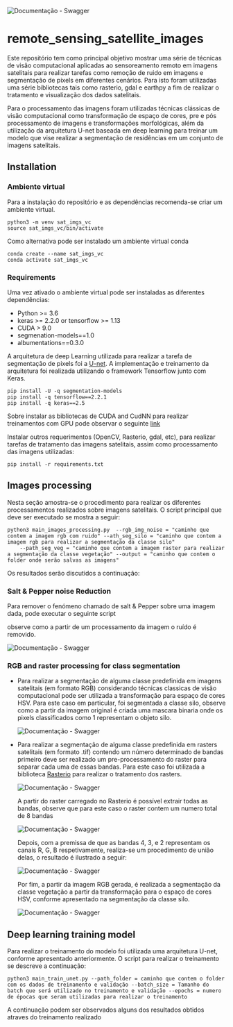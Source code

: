 ![Documentação - Swagger](docs/readme/images/logo_senai.png)

# remote_sensing_satellite_images

Este repositório tem como principal objetivo mostrar uma série de técnicas de visão computacional aplicadas ao sensoreamento remoto em imagens satelitais para realizar tarefas como remoção de ruido em imagens e segmentação de pixels em diferentes cenários. Para isto foram utilizadas uma série bibliotecas tais como rasterio, gdal e earthpy a fim de realizar o tratamento e visualização dos dados satelitais.  

Para o processamento das imagens foram utilizadas técnicas clássicas de visão computacional como transformação de espaço de cores, pre e pós processamento de imagens e transformações morfológicas, além da utilização da arquitetura U-net baseada em deep learning para treinar um modelo que vise realizar a segmentação de residências em um conjunto de imagens satelitais.

## Installation

### Ambiente virtual
Para a instalação do repositório e as dependências recomenda-se criar um ambiente virtual. 

```
python3 -m venv sat_imgs_vc
source sat_imgs_vc/bin/activate
```
Como alternativa pode ser instalado um ambiente virtual conda 

```
conda create --name sat_imgs_vc
conda activate sat_imgs_vc
```
### Requirements
Uma vez ativado o ambiente virtual pode ser instaladas as diferentes dependências:  

  - Python >= 3.6
  - keras >= 2.2.0 or tensorflow >= 1.13
  - CUDA > 9.0
  - segmenation-models==1.0
  - albumentations==0.3.0 

A arquitetura de deep Learning  utilizada para realizar a tarefa de segmentação de pixels foi a [U-net](https://arxiv.org/abs/1505.04597). A implementação e treinamento da arquitetura foi realizada utilizando
o framework Tensorflow junto com Keras. 

```
pip install -U -q segmentation-models
pip install -q tensorflow==2.2.1
pip install -q keras==2.5
```
Sobre instalar as bibliotecas de CUDA and CudNN para realizar treinamentos com GPU pode observar o seguinte [link](https://santhoshpkumar.github.io/Cuda-Install-and-Setup/)
 

Instalar outros requerimentos (OpenCV, Rasterio, gdal, etc), para realizar tarefas de tratamento das imagens satelitais, assim como processamento das imagens utilizadas: 

```
pip install -r requirements.txt
```
## Images processing
Nesta seção amostra-se o procedimento para realizar os diferentes processamentos realizados sobre imagens satelitais. 
O script principal que deve ser executado se mostra a seguir: 

```
python3 main_images_processing.py  --rgb_img_noise = "caminho que contem a imagem rgb com ruido" --ath_seg_silo = "caminho que contem a imagem rgb para realizar a segmentação da classe silo"
    --path_seg_veg = "caminho que contem a imagem raster para realizar a segmentação da classe vegetação" --output = "caminho que contem o folder onde serão salvas as imagens"
```

Os resultados serão discutidos a continuação:

### Salt & Pepper noise Reduction

Para remover o fenómeno chamado de salt & Pepper sobre uma imagem dada, pode executar o seguinte script


observe como a partir de um processamento da imagem o ruído é removido. 

![Documentação - Swagger](docs/readme/images/img_ruido_sp.png)

### RGB and raster processing for class segmentation

- Para realizar a segmentação de alguma classe predefinida em imagens satelitais (em formato RGB) considerando técnicas classicas de visão computacional pode ser utilizada a transformação para espaço de cores HSV. Para este caso em particular, foi segmentada a classe silo, observe como a partir da imagem original é criada uma mascara binaria onde os pixels classificados como 1 representam o objeto silo.

  ![Documentação - Swagger](docs/readme/images/seg_silo.png)

- Para realizar a segmentação de alguma classe predefinida em rasters satelitais (em formato .tif) contendo um número determinado de bandas primeiro deve ser realizado um pre-processamento do raster para separar cada uma de essas bandas. Para este caso foi utilizada a biblioteca [Rasterio](https://rasterio.readthedocs.io/en/stable/) para realizar o tratamento dos rasters.  

  ![Documentação - Swagger](docs/readme/images/raster_io_images.png)

  A partir do raster carregado no Rasterio é possível extrair todas as bandas, observe que para este caso o raster contem um numero total de 8 bandas

  ![Documentação - Swagger](docs/readme/images/divisao_raster_bandas.png)

  Depois, com a premissa de que as bandas 4, 3, e 2 representam os canais R, G, B respetivamente, realiza-se um procedimento de união delas, o resultado é ilustrado a seguir: 

   ![Documentação - Swagger](docs/readme/images/raster_to_rgb.png)

  Por fim, a partir da imagem RGB gerada, é realizada a segmentação da classe vegetação a partir da transformação para o espaço de cores HSV, conforme apresentado na segmentação da classe silo.

  ![Documentação - Swagger](docs/readme/images/seg_veg.png)

## Deep learning training model

Para realizar o treinamento do modelo foi utilizada uma arquitetura U-net, conforme apresentado anteriormente. O script para realizar o treinamento se descreve a continuação: 

```
python3 main_train_unet.py --path_folder = caminho que contem o folder com os dados de treinamento e validação --batch_size = Tamanho do batch que será utilizado no treinamento e validação --epochs = numero de épocas que seram utilizadas para realizar o treinamento
```
A continuação podem ser observados alguns dos resultados obtidos atraves do treinamento realizado


  








